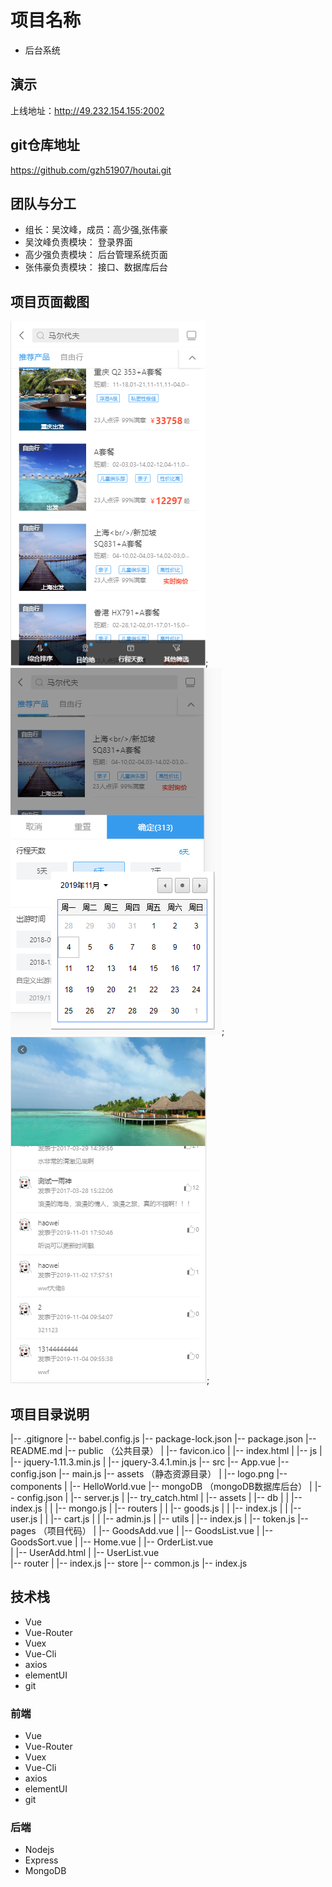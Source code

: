 # 项目名称
* 后台系统

## 演示
上线地址：http://49.232.154.155:2002

## git仓库地址
https://github.com/gzh51907/houtai.git

## 团队与分工
* 组长：吴汶峰，成员：高少强,张伟豪
* 吴汶峰负责模块： 登录界面
* 高少强负责模块： 后台管理系统页面
* 张伟豪负责模块： 接口、数据库后台

## 项目页面截图
![avatar](/img/1.png);
![avatar](/img/2.png);
![avatar](/img/3.png);
## 项目目录说明
|-- .gitignore
    |-- babel.config.js
    |-- package-lock.json
    |-- package.json
    |-- README.md
    |-- public  （公共目录）
    |   |-- favicon.ico
    |   |-- index.html
    |   |-- js
    |       |-- jquery-1.11.3.min.js
    |       |-- jquery-3.4.1.min.js
    |-- src
        |-- App.vue
        |-- config.json
        |-- main.js
        |-- assets （静态资源目录）
        |   |-- logo.png
        |-- components
        |   |-- HelloWorld.vue
        |-- mongoDB （mongoDB数据库后台）
        |   |-- config.json
        |   |-- server.js
        |   |-- try_catch.html
        |   |-- assets
        |   |-- db
        |   |   |-- index.js
        |   |   |-- mongo.js
        |   |-- routers
        |   |   |-- goods.js
        |   |   |-- index.js
        |   |   |-- user.js
        |   |   |-- cart.js
        |   |   |-- admin.js
        |   |-- utils
        |       |-- index.js
        |       |-- token.js
        |-- pages （项目代码）
        |   |-- GoodsAdd.vue
        |   |-- GoodsList.vue
        |   |-- GoodsSort.vue
        |   |-- Home.vue
        |   |-- OrderList.vue  
        |   |-- UserAdd.html
        |   |-- UserList.vue  
        |-- router 
        |   |-- index.js
        |-- store
            |-- common.js
            |-- index.js
## 技术栈
* Vue
* Vue-Router
* Vuex
* Vue-Cli
* axios
* elementUI
* git
### 前端
* Vue
* Vue-Router
* Vuex
* Vue-Cli
* axios
* elementUI
* git

### 后端
* Nodejs
* Express
* MongoDB
     